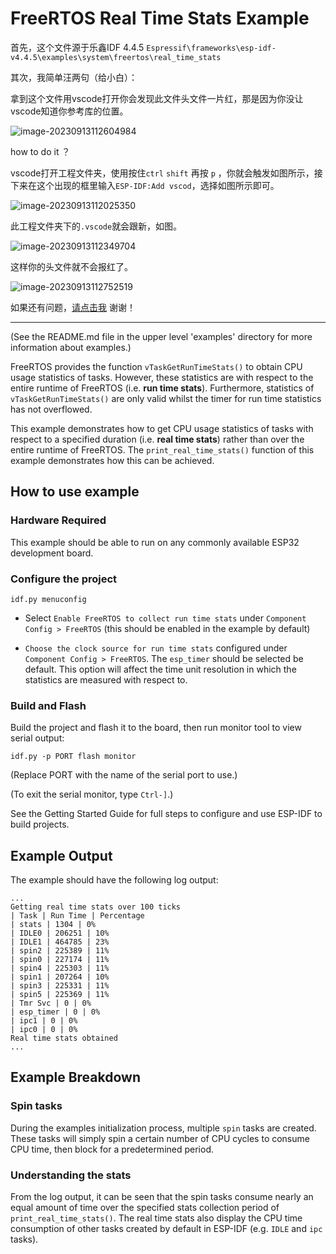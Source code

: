 # FreeRTOS Real Time Stats Example

首先，这个文件源于乐鑫IDF 4.4.5 `Espressif\frameworks\esp-idf-v4.4.5\examples\system\freertos\real_time_stats` 



其次，我简单汪两句（给小白）：

拿到这个文件用vscode打开你会发现此文件头文件一片红，那是因为你没让vscode知道你参考库的位置。

![image-20230913112604984](https://gitee.com/Swiper_witty/caven_img/raw/master/img/202309131126036.png)

how to do it ？



vscode打开工程文件夹，使用按住`ctrl` `shift` 再按 `p` ，你就会触发如图所示，接下来在这个出现的框里输入`ESP-IDF:Add vscod`，选择如图所示即可。

![image-20230913112025350](https://gitee.com/Swiper_witty/caven_img/raw/master/img/202309131120428.png)



此工程文件夹下的`.vscode`就会跟新，如图。

![image-20230913112349704](https://gitee.com/Swiper_witty/caven_img/raw/master/img/202309131123748.png)



这样你的头文件就不会报红了。

![image-20230913112752519](https://gitee.com/Swiper_witty/caven_img/raw/master/img/202309131127561.png)



如果还有问题，[请点击我](https://www.baidu.com/) 谢谢！

_____



(See the README.md file in the upper level 'examples' directory for more information about examples.)

FreeRTOS provides the function `vTaskGetRunTimeStats()` to obtain CPU usage statistics of tasks. However, these statistics are with respect to the entire runtime of FreeRTOS (i.e. **run time stats**). Furthermore, statistics of `vTaskGetRunTimeStats()` are only valid whilst the timer for run time statistics has not overflowed.

This example demonstrates how to get CPU usage statistics of tasks with respect to a specified duration (i.e. **real time stats**) rather than over the entire runtime of FreeRTOS. The `print_real_time_stats()` function of this example demonstrates how this can be achieved.

## How to use example

### Hardware Required

This example should be able to run on any commonly available ESP32 development board.

### Configure the project

```
idf.py menuconfig
```

* Select `Enable FreeRTOS to collect run time stats` under `Component Config > FreeRTOS` (this should be enabled in the example by default)

* `Choose the clock source for run time stats` configured under `Component Config > FreeRTOS`. The `esp_timer` should be selected be default. This option will affect the time unit resolution in which the statistics are measured with respect to.

### Build and Flash

Build the project and flash it to the board, then run monitor tool to view serial output:

```
idf.py -p PORT flash monitor
```

(Replace PORT with the name of the serial port to use.)

(To exit the serial monitor, type ``Ctrl-]``.)

See the Getting Started Guide for full steps to configure and use ESP-IDF to build projects.

## Example Output

The example should have the following log output:

```
...
Getting real time stats over 100 ticks
| Task | Run Time | Percentage
| stats | 1304 | 0%
| IDLE0 | 206251 | 10%
| IDLE1 | 464785 | 23%
| spin2 | 225389 | 11%
| spin0 | 227174 | 11%
| spin4 | 225303 | 11%
| spin1 | 207264 | 10%
| spin3 | 225331 | 11%
| spin5 | 225369 | 11%
| Tmr Svc | 0 | 0%
| esp_timer | 0 | 0%
| ipc1 | 0 | 0%
| ipc0 | 0 | 0%
Real time stats obtained
...
```

## Example Breakdown

### Spin tasks

During the examples initialization process, multiple `spin` tasks are created. These tasks will simply spin a certain number of CPU cycles to consume CPU time, then block for a predetermined period.

### Understanding the stats

From the log output, it can be seen that the spin tasks consume nearly an equal amount of time over the specified stats collection period of `print_real_time_stats()`. The real time stats also display the CPU time consumption of other tasks created by default in ESP-IDF (e.g. `IDLE` and `ipc` tasks).
